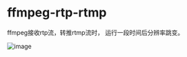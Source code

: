 # ffmpeg-rtp-rtmp

ffmpeg接收rtp流，转推rtmp流时， 运行一段时间后分辨率跳变。

![image](https://github.com/user-attachments/assets/368da15b-759c-4a16-9fd9-81059c6483c2)
